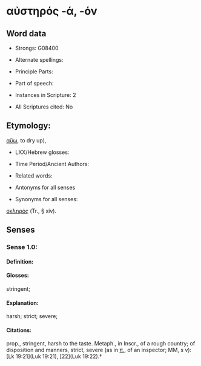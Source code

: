 # αὐστηρός -ά, -όν

<!-- Status: S2=NeedsEdits -->
<!-- Lexica used for edits:   -->

## Word data

* Strongs: G08400

* Alternate spellings:



* Principle Parts: 


* Part of speech: 


* Instances in Scripture: 2

* All Scriptures cited: No

## Etymology: 

[αὔω](), to dry up),

* LXX/Hebrew glosses: 


* Time Period/Ancient Authors: 


* Related words: 

* Antonyms for all senses

* Synonyms for all senses: 

 [σκληρός](../G46420/01.md) (Tr., § xiv).

## Senses 


### Sense  1.0: 

#### Definition: 

#### Glosses: 

stringent; 

#### Explanation: 

harsh; 
strict; 
severe; 

#### Citations: 

prop., stringent, harsh to the taste. Metaph., in Inscr., of a rough country; of disposition and manners, strict, severe (as in [π.](), of an inspector; MM, s v): [Lk 19:21](Luk 19:21), [22](Luk 19:22).†
